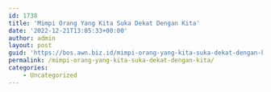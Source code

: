 ```yaml
---
id: 1738
title: 'Mimpi Orang Yang Kita Suka Dekat Dengan Kita'
date: '2022-12-21T13:05:33+00:00'
author: admin
layout: post
guid: 'https://bos.awn.biz.id/mimpi-orang-yang-kita-suka-dekat-dengan-kita/'
permalink: /mimpi-orang-yang-kita-suka-dekat-dengan-kita/
categories:
    - Uncategorized
---
```


